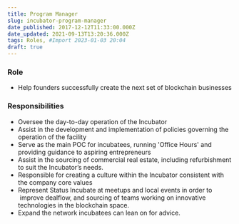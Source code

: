 ```yaml
---
title: Program Manager
slug: incubator-program-manager
date_published: 2017-12-12T11:33:00.000Z
date_updated: 2021-09-13T13:20:36.000Z
tags: Roles, #Import 2023-01-03 20:04
draft: true
---
```


### Role

- Help founders successfully create the next set of blockchain businesses

### Responsibilities

- Oversee the day-to-day operation of the Incubator
- Assist in the development and implementation of policies governing the operation of the facility
- Serve as the main POC for incubatees, running 'Office Hours' and providing guidance to aspiring entrepreneurs
- Assist in the sourcing of commercial real estate, including refurbishment to suit the Incubator’s needs.
- Responsible for creating a culture within the Incubator consistent with the company core values
- Represent Status Incubate at meetups and local events in order to  improve dealflow, and sourcing of teams working on innovative technologies in the blockchain space.
- Expand the network incubatees can lean on for advice.
